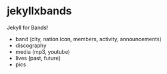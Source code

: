 # jekyllxbands
Jekyll for Bands!

- band (city, nation icon, members, activity, announcements)
- discography
- media (mp3, youtube)
- lives (past, future)
- pics
